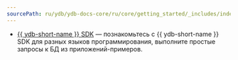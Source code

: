 ```yaml
---
sourcePath: ru/ydb/ydb-docs-core/ru/core/getting_started/_includes/index/sdk.md
---
```

* [{{ ydb-short-name }} SDK](../../sdk.md) — познакомьтесь с {{ ydb-short-name }} SDK для разных языков программирования, выполните простые запросы к БД из приложений-примеров.
